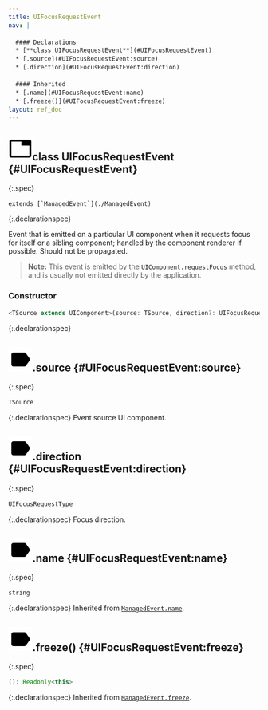 ```yaml
---
title: UIFocusRequestEvent
nav: |

  #### Declarations
  * [**class UIFocusRequestEvent**](#UIFocusRequestEvent)
  * [.source](#UIFocusRequestEvent:source)
  * [.direction](#UIFocusRequestEvent:direction)

  #### Inherited
  * [.name](#UIFocusRequestEvent:name)
  * [.freeze()](#UIFocusRequestEvent:freeze)
layout: ref_doc
---
```


## ![](/assets/icons/spec-class.svg)class UIFocusRequestEvent {#UIFocusRequestEvent}
{:.spec}


<pre markdown="span"><code markdown="span">extends [`ManagedEvent`](./ManagedEvent)</code></pre>
{:.declarationspec}

Event that is emitted on a particular UI component when it requests focus for itself or a sibling component; handled by the component renderer if possible. Should not be propagated.

> __Note:__ This event is emitted by the [`UIComponent.requestFocus`](./UIComponent#UIComponent:requestFocus) method, and is usually not emitted directly by the application.


### Constructor
```typescript
<TSource extends UIComponent>(source: TSource, direction?: UIFocusRequestType): UIFocusRequestEvent<TSource>
```
{:.declarationspec}



## ![](/assets/icons/spec-property.svg).source {#UIFocusRequestEvent:source}
{:.spec}

```typescript
TSource
```
{:.declarationspec}
Event source UI component.



## ![](/assets/icons/spec-property.svg).direction {#UIFocusRequestEvent:direction}
{:.spec}

```typescript
UIFocusRequestType
```
{:.declarationspec}
Focus direction.



## ![](/assets/icons/spec-property.svg).name {#UIFocusRequestEvent:name}
{:.spec}

```typescript
string
```
{:.declarationspec}
Inherited from [`ManagedEvent.name`](./ManagedEvent#ManagedEvent:name).



## ![](/assets/icons/spec-method.svg).freeze() {#UIFocusRequestEvent:freeze}
{:.spec}

```typescript
(): Readonly<this>
```
{:.declarationspec}
Inherited from [`ManagedEvent.freeze`](./ManagedEvent#ManagedEvent:freeze).

